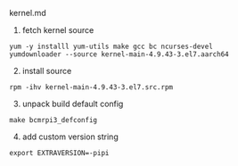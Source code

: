 kernel.md

1. fetch kernel source
```
yum -y installl yum-utils make gcc bc ncurses-devel
yumdownloader --source kernel-main-4.9.43-3.el7.aarch64
```
2. install source
```
rpm -ihv kernel-main-4.9.43-3.el7.src.rpm
```
3. unpack build default config
```
make bcmrpi3_defconfig
```

4. add custom version string
```
export EXTRAVERSION=-pipi
```
